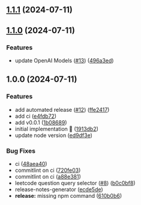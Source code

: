 ## [1.1.1](https://github.com/rpidanny/leetcode-gpt/compare/v1.1.0...v1.1.1) (2024-07-11)

## [1.1.0](https://github.com/rpidanny/leetcode-gpt/compare/v1.0.0...v1.1.0) (2024-07-11)

### Features

* update OpenAI Models ([#13](https://github.com/rpidanny/leetcode-gpt/issues/13)) ([496a3ed](https://github.com/rpidanny/leetcode-gpt/commit/496a3ed8dc8b87610da0ef4e40731742dc8dcc19))

## 1.0.0 (2024-07-11)

### Features

* add automated release ([#12](https://github.com/rpidanny/leetcode-gpt/issues/12)) ([ffe2417](https://github.com/rpidanny/leetcode-gpt/commit/ffe24175cd167c044828cd3ba3dcf3d4d097a2fc))
* add ci ([e4fdb72](https://github.com/rpidanny/leetcode-gpt/commit/e4fdb7201dc616fd42d37a578b7ae306c416fc49))
* add v0.0.1 ([1b08689](https://github.com/rpidanny/leetcode-gpt/commit/1b08689c52c46eccc740c8fb210257824885262c))
* initial implementation 🚀 ([1913db2](https://github.com/rpidanny/leetcode-gpt/commit/1913db21db319df41ecab54e6d03d029b3974ad2))
* update node version ([ed9df3e](https://github.com/rpidanny/leetcode-gpt/commit/ed9df3e26c7fe540e7660066e2d263173406d443))

### Bug Fixes

* ci ([48aea40](https://github.com/rpidanny/leetcode-gpt/commit/48aea40a2346078c6018c8a6a05eec88fd9890f0))
* commitlint on ci ([720fe03](https://github.com/rpidanny/leetcode-gpt/commit/720fe037eb8fa2a88d04a520d15f3de2ff6c3106))
* commitlint on ci ([a88e381](https://github.com/rpidanny/leetcode-gpt/commit/a88e38127340843e4cb719cb22399d42c5448e43))
* leetcode question query selector ([#8](https://github.com/rpidanny/leetcode-gpt/issues/8)) ([b0c0bf8](https://github.com/rpidanny/leetcode-gpt/commit/b0c0bf8a739baf19030f11ded13c87bb1cd6f550))
* release-notes-generator ([ecde5de](https://github.com/rpidanny/leetcode-gpt/commit/ecde5ded42142aaa45b2b3bca617b9a1b2b676a4))
* **release:** missing npm command ([610b0b6](https://github.com/rpidanny/leetcode-gpt/commit/610b0b66a0171fd7a2b544d7d92fb44987dea4f8))
